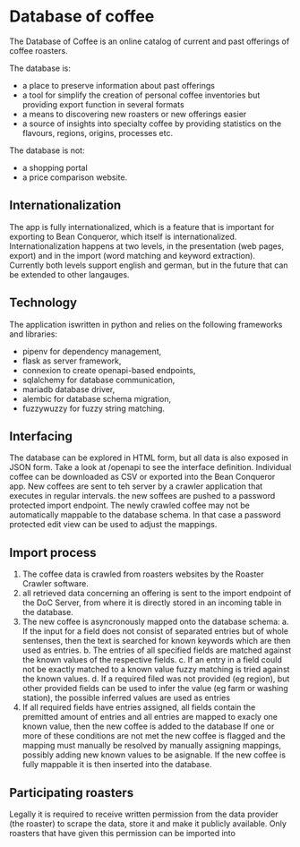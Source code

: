 # Database of coffee

The Database of Coffee is an online catalog of current and past offerings of coffee roasters.

The database is:
* a place to preserve information about past offerings
* a tool for simplify the creation of personal coffee inventories but providing export function in several formats
* a means to discovering new roasters or new offerings easier
* a source of insights into specialty coffee by providing statistics on the flavours, regions, origins, processes etc.

The database is not:
* a shopping portal
* a price comparison website.

## Internationalization
The app is fully internationalized, which is a feature that is important for exporting to Bean Conqueror, which itself is internationalized. Internationalization happens at two levels, in the presentation (web pages, export) and in the import (word matching and keyword extraction). Currently both levels support english and german, but in the future that can be extended to other langauges.

## Technology
The application iswritten in python and relies on the following frameworks and libraries:
* pipenv for dependency management,
* flask as server framework, 
* connexion to create openapi-based endpoints, 
* sqlalchemy for database communication, 
* mariadb database driver,
* alembic for database schema migration,
* fuzzywuzzy for fuzzy string matching.

## Interfacing
The database can be explored in HTML form, but all data is also exposed in JSON form. Take a look at  /openapi to see the interface definition.
Individual coffee can be downloaded as CSV or exported into the Bean Conqueror app.
New coffees are sent to teh server by a crawler application that executes in regular intervals. the new soffees are pushed to a password protected import endpoint.
The newly crawled coffee may not be automatically mappable to the database schema. In that case a password protected edit view can be used to adjust the mappings.

## Import process
1. The coffee data is crawled from roasters websites by the Roaster Crawler software.
2. all retrieved data concerning an offering is sent to the import endpoint of the DoC Server, from where it is directly stored in an incoming table in the database.
3. The new coffee is asyncronously mapped onto the database schema:
  a. If the input for a field does not consist of separated entries but of whole sentenses, then the text is searched for known keywords which are then used as entries.
  b. The entries of all specified fields are matched against the known values of the respective fields.
  c. If an entry in a field could not be exactly matched to a known value fuzzy matching is tried against the known values.
  d. If a required filed was not provided (eg region), but other provided fields can be used to infer the value (eg farm or washing station), the possible inferred values are used as entries
4. If all required fields have entries assigned, all fields contain the premitted amount of entries and all entries are mapped to exacly one known value, then the new coffee is added to the database
  If one or more of these conditions are not met the new coffee is flagged and the mapping must manually be resolved by manually assigning mappings, possibly adding new known values to be asignable. If the new coffee is fully mappable it is then inserted into the database.

## Participating roasters
Legally it is required to receive written permission from the data provider (the roaster) to scrape the data, store it and make it publicly available. Only roasters that have given this permission can be imported into 
